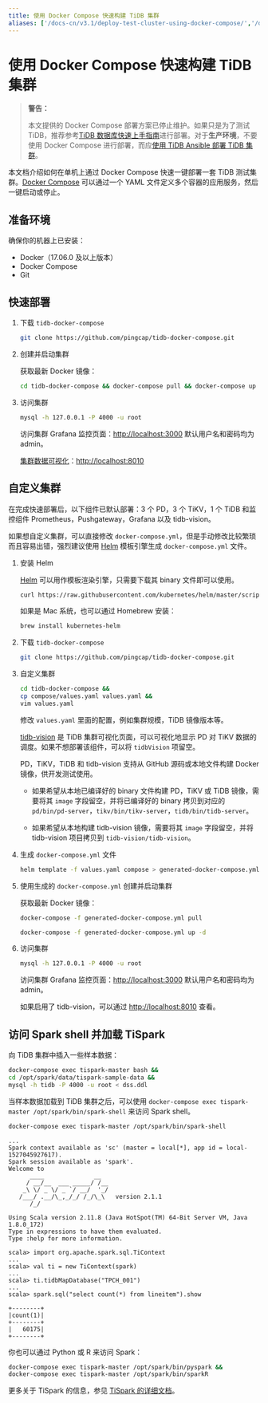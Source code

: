 ```yaml
---
title: 使用 Docker Compose 快速构建 TiDB 集群
aliases: ['/docs-cn/v3.1/deploy-test-cluster-using-docker-compose/','/docs-cn/v3.1/how-to/get-started/deploy-tidb-from-docker-compose/']
---
```


# 使用 Docker Compose 快速构建 TiDB 集群

> **警告：**
>
> 本文提供的 Docker Compose 部署方案已停止维护。如果只是为了测试 TiDB，推荐参考[TiDB 数据库快速上手指南](https://docs.pingcap.com/zh/tidb/dev/quick-start-with-tidb)进行部署。对于**生产环境**，不要使用 Docker Compose 进行部署，而应[使用 TiDB Ansible 部署 TiDB 集群](/online-deployment-using-ansible.md)。

本文档介绍如何在单机上通过 Docker Compose 快速一键部署一套 TiDB 测试集群。[Docker Compose](https://docs.docker.com/compose/overview) 可以通过一个 YAML 文件定义多个容器的应用服务，然后一键启动或停止。

## 准备环境

确保你的机器上已安装：

- Docker（17.06.0 及以上版本）
- Docker Compose
- Git

## 快速部署

1. 下载 `tidb-docker-compose`

    
    ```bash
    git clone https://github.com/pingcap/tidb-docker-compose.git
    ```

2. 创建并启动集群

    获取最新 Docker 镜像：

    
    ```bash
    cd tidb-docker-compose && docker-compose pull && docker-compose up -d
    ```

3. 访问集群

    
    ```bash
    mysql -h 127.0.0.1 -P 4000 -u root
    ```

    访问集群 Grafana 监控页面：<http://localhost:3000> 默认用户名和密码均为 admin。

    [集群数据可视化](https://github.com/pingcap/tidb-vision)：<http://localhost:8010>

## 自定义集群

在完成快速部署后，以下组件已默认部署：3 个 PD，3 个 TiKV，1 个 TiDB 和监控组件 Prometheus，Pushgateway，Grafana 以及 tidb-vision。

如果想自定义集群，可以直接修改 `docker-compose.yml`，但是手动修改比较繁琐而且容易出错，强烈建议使用 [Helm](https://helm.sh) 模板引擎生成 `docker-compose.yml` 文件。

1. 安装 Helm

    [Helm](https://helm.sh) 可以用作模板渲染引擎，只需要下载其 binary 文件即可以使用。

    
    ```bash
    curl https://raw.githubusercontent.com/kubernetes/helm/master/scripts/get | bash
    ```

    如果是 Mac 系统，也可以通过 Homebrew 安装：

    
    ```bash
    brew install kubernetes-helm
    ```

2. 下载 `tidb-docker-compose`

    
    ```bash
    git clone https://github.com/pingcap/tidb-docker-compose.git
    ```

3. 自定义集群

    
    ```bash
    cd tidb-docker-compose &&
    cp compose/values.yaml values.yaml &&
    vim values.yaml
    ```

    修改 `values.yaml` 里面的配置，例如集群规模，TiDB 镜像版本等。

    [tidb-vision](https://github.com/pingcap/tidb-vision) 是 TiDB 集群可视化页面，可以可视化地显示 PD 对 TiKV 数据的调度。如果不想部署该组件，可以将 `tidbVision` 项留空。

    PD，TiKV，TiDB 和 tidb-vision 支持从 GitHub 源码或本地文件构建 Docker 镜像，供开发测试使用。

    - 如果希望从本地已编译好的 binary 文件构建 PD，TiKV 或 TiDB 镜像，需要将其 `image` 字段留空，并将已编译好的 binary 拷贝到对应的 `pd/bin/pd-server`，`tikv/bin/tikv-server`，`tidb/bin/tidb-server`。

    - 如果希望从本地构建 tidb-vision 镜像，需要将其 `image` 字段留空，并将 tidb-vision 项目拷贝到 `tidb-vision/tidb-vision`。

4. 生成 `docker-compose.yml` 文件

    
    ```bash
    helm template -f values.yaml compose > generated-docker-compose.yml
    ```

5. 使用生成的 `docker-compose.yml` 创建并启动集群

    获取最新 Docker 镜像：

    
    ```bash
    docker-compose -f generated-docker-compose.yml pull
    ```

    
    ```bash
    docker-compose -f generated-docker-compose.yml up -d
    ```

6. 访问集群

    
    ```bash
    mysql -h 127.0.0.1 -P 4000 -u root
    ```

    访问集群 Grafana 监控页面：<http://localhost:3000> 默认用户名和密码均为 admin。

    如果启用了 tidb-vision，可以通过 <http://localhost:8010> 查看。

## 访问 Spark shell 并加载 TiSpark

向 TiDB 集群中插入一些样本数据：


```bash
docker-compose exec tispark-master bash &&
cd /opt/spark/data/tispark-sample-data &&
mysql -h tidb -P 4000 -u root < dss.ddl
```

当样本数据加载到 TiDB 集群之后，可以使用 `docker-compose exec tispark-master /opt/spark/bin/spark-shell` 来访问 Spark shell。


```bash
docker-compose exec tispark-master /opt/spark/bin/spark-shell
```

```
...
Spark context available as 'sc' (master = local[*], app id = local-1527045927617).
Spark session available as 'spark'.
Welcome to
      ____              __
     / __/__  ___ _____/ /__
    _\ \/ _ \/ _ `/ __/  '_/
   /___/ .__/\_,_/_/ /_/\_\   version 2.1.1
      /_/

Using Scala version 2.11.8 (Java HotSpot(TM) 64-Bit Server VM, Java 1.8.0_172)
Type in expressions to have them evaluated.
Type :help for more information.
```

```shell
scala> import org.apache.spark.sql.TiContext
...
scala> val ti = new TiContext(spark)
...
scala> ti.tidbMapDatabase("TPCH_001")
...
scala> spark.sql("select count(*) from lineitem").show
```

```
+--------+
|count(1)|
+--------+
|   60175|
+--------+
```

你也可以通过 Python 或 R 来访问 Spark：


```bash
docker-compose exec tispark-master /opt/spark/bin/pyspark &&
docker-compose exec tispark-master /opt/spark/bin/sparkR
```

更多关于 TiSpark 的信息，参见 [TiSpark 的详细文档](/get-started-with-tispark.md)。

